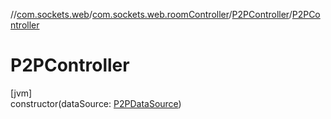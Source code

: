 //[com.sockets.web](../../../index.md)/[com.sockets.web.roomController](../index.md)/[P2PController](index.md)/[P2PController](-p2-p-controller.md)

# P2PController

[jvm]\
constructor(dataSource: [P2PDataSource](../../com.sockets.web.data/-p2-p-data-source/index.md))
